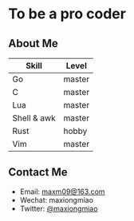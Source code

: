 # To be a pro coder

## About Me

| Skill | Level |
| ---- | ---- |
| Go | master |
| C  | master |
| Lua | master |
| Shell & awk | master |
| Rust | hobby |
| Vim | master |

## Contact Me

- Email: maxm09@163.com
- Wechat: maxiongmiao
- Twitter: [@maxiongmiao](https://twitter.com/MXiongmiao)
